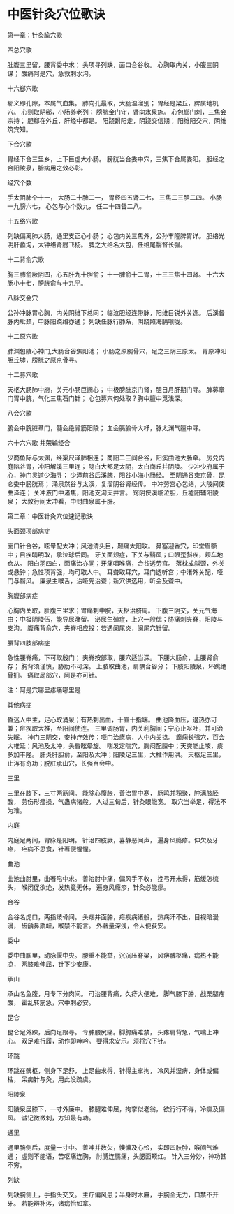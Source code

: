# 中医针灸穴位歌诀

第一章：针灸腧穴歌

四总穴歌

肚腹三里留，腰背委中求；
头项寻列缺，面口合谷收。
心胸取内关，小腹三阴谋；
酸痛阿是穴，急救刺水沟。

十六郄穴歌

郗义即孔隙，本属气血集。
肺向孔最取，大肠温溜别；
胃经是梁丘，脾属地机穴。
心则取阴郗，小肠养老列；
膀胱金门守，肾向水泉施。
心包郄门刺，三焦会宗持；
胆郗在外丘，肝经中都是。
阳跷跗阳走，阴跷交信期；
阳维阳交穴，阴维筑宾知。

下合穴歌

胃经下合三里乡，上下巨虚大小肠。
膀胱当合委中穴，三焦下合属委阳。
胆经之合阳陵泉，腑病用之效必彰。

经穴个数

手太阴肺个十一，
大肠二十脾二一，
胃经四五肾二七，
三焦二三胆二四。
小肠一九膀六七，
心包与心个数九，
任二十四督二八。

十五络穴歌

列缺偏离肺大肠，通里支正心小肠；
心包内关三焦外，公孙丰隆脾胃详。
胆络光明肝蠡沟，大钟络肾膀飞扬。
脾之大络名大包，任络尾翳督长强。

十二背俞穴歌

胸三肺俞厥阴四，心五肝九十胆俞；
十一脾俞十二胃，十三三焦十四肾。
十六大肠小十七，膀胱俞与十九平。

八脉交会穴

公孙冲脉胃心胸，内关阴维下总同；
临泣胆经连带脉，阳维目锐外关逢。
后溪督脉内眦颈，申脉阳跷络亦通；
列缺任脉行肺系，阴跷照海膈喉咙。

十二原穴歌

肺渊包陵心神门,大肠合谷焦阳池；
小肠之原腕骨穴，足之三阴三原太。
胃原冲阳胆丘墟，膀胱之原京骨寻。

十二募穴歌

天枢大肠肺中府，关元小肠巨阙心；
中极膀胱京门肾，胆日月肝期门寻。
脾募章门胃中脘，气化三焦石门针；
心包募穴何处取？胸中膻中觅浅深。

八会穴歌

腑会中脘脏章门，髓会绝骨筋阳陵；
血会膈腧骨大杼，脉太渊气膻中寻。

六十六穴歌 井荣输经合

少商鱼际与太渊，经渠尺泽肺相连；
商阳二三间合谷，阳溪曲池大肠牵。
厉兑内庭陷谷胃，冲阳解溪三里连；
隐白大都足太阴，太白商丘并阴陵。
少冲少府属于心，神门灵道少海寻；
少泽前谷后溪腕，阳谷小海小肠经。
至阴通谷束京骨，昆仑委中膀胱焉；
涌泉然谷与太溪，复溜阴谷肾经传。
中冲劳宫心包络，大陵间使曲泽连；
关冲液门中渚焦，阳池支沟天井言。
窍阴侠溪临泣胆，丘墟阳辅阳陵泉；
大敦行间太冲看，中封曲泉属于肝。

第二章：中医针灸穴位速记歌诀

头面颈项部病症

面口针合谷，眩晕配太冲；风池清头目，颞痛太阳攻。
鼻塞迎香穴，印堂眉额中；目疾睛明取，承泣球后同。
牙关面颊症，下关与翳风；口眼歪斜疾，颊车地仓从。
阳白羽四白，面痛治亦同；牙痛咽喉痛，合谷透劳宫。
落枕成斜颈，外关或悬钟；急性项背强，均可取人中。
耳聋取耳穴，耳门透听宫；中渚外关配，哑门与翳风。
廉泉主喉舌，治哑先治聋；新穴供选用，听会及聋中。

胸腹部病症

心胸内关取，肚腹三里求；胃痛刺中脘，天枢治脐周。
下腹三阴交，关元气海由；中极阴陵伍，能导尿潴留。
泌尿生殖症，上穴一般优；胁痛刺夹脊，阳陵与支沟。
腹痛背俞穴，夹脊相应投；若遇阑尾炎，阑尾穴针留。

腰背四肢部病症

急性腰脊痛，下可取殷门；
夹脊按部取，腰穴适当深。
下腰大肠俞，上腰肾俞存；
胸背须谨慎，胁肋不可深。
上肢取曲池，肩髃合谷分；
下肢阳陵泉，环跳绝骨扪。
痛取局部穴，阿是亦可针。

注：阿是穴哪里疼痛哪里是

其他病症

昏迷人中主，足心取涌泉；有热刺出血，十宣十指端。
曲池降血压，退热亦可兼；疟疾取大椎，至阳间使连。
三里调肠胃，内关利胸间；宁心止呕吐，并可治失眠。
神门三阴交，安神疗效传；哑门治癔病，人中内关捻。
癫痫长强穴，百会大椎延；风池及太冲，头昏眩晕旋。
喘发定喘穴，胸闷配膻中；天突能止咳，痰多加丰隆。
肝炎肝胆俞，至阳及太冲；阳陵足三里，大椎作用洪。
天枢足三里，止泻有奇功；脱肛承山穴，长强百会中。

三里

三里在膝下，三寸两筋间。
能除心腹胀，善治胃中寒，
肠鸣并积聚，肿满膝胫酸，
劳伤形瘦损，气蛊病诸般。
人过三旬后，针灸眼能宽。
取穴当举足，得法不为难。

内庭

内庭足两间，胃脉是阳明。
针治四肢厥，喜静恶闻声，
遍身风瘾疹。伸欠及牙疼，
疟病不思食，针著便惺惺。

曲池

曲池曲肘里，曲著陷中求。
善治肘中痛，偏风手不收，
挽弓开未得，筋缓怎梳头，
喉闭促欲绝，发热竟无休，
遍身风瘾疹，针灸必能瘳。

合谷

合谷名虎口，两指歧骨间。
头疼并面肿，疟疾病诸般，
热病汗不出，目视暗漫漫，
齿龋鼻鼽衄，喉禁不能言。
外著量深浅，令人便获安。

委中

委中曲腘里，动脉偃中央。
腰重不能举，沉沉压脊梁，
风痹髀枢痛，病热不能凉，
两膝难伸屈，针下少安康。

承山

承山名鱼腹，月专下分肉间。
可治腰背痛，久痔大便难，
脚气膝下肿，战栗腿疼酸，
霍乱转筋急，穴中刺必安。

昆仑

昆仑足外踝，后向足跟寻。
专肿腰尻痛。脚胯痛难禁，
头疼肩背急，气喘上冲心。
双足难行履，动作即呻吟。
要得求安乐。须将穴下针。

环跳

环跳在髀枢，侧身下足舒，
上足曲求得，针得主挛拘，
冷风并湿痹，身体或偏枯，
呆痴针与灸，用此没疏虞。

阳陵泉

阳陵泉居膝下，一寸外廉中。
膝腿难伸屈，拘挛似老翁，
欲行行不得，冷痹及偏风。
诚记微微刺，方知最有功。

通里

通里腕侧后，度量一寸中。
善呻并数欠，懊憹及心忪，
实即四肢肿，喉间气难通；
虚则不能语，苦呕痛连胸，
肘膊连臑痛，头腮面颊红。
针入三分妙，神功甚不穷。

列缺

列缺腕侧上，手指头交叉。
主疗偏风患；半身时木麻，
手腕全无力，口禁不开牙。
若能辨补泻，诸病恰如拿。